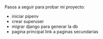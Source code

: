 Pasos a seguir para probar mi proyecto:
- iniciar pipenv
- crear superuser
- migrar django para generar la db
- pagina principal link a paginas secundarias
